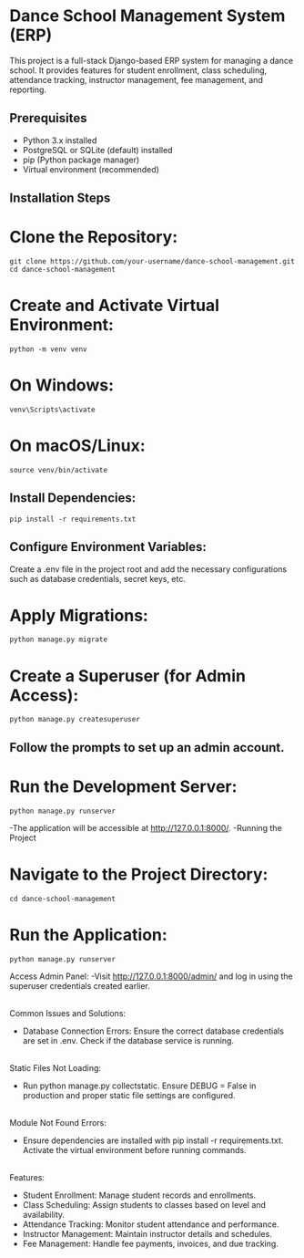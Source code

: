 # Dance School Management System (ERP)
This project is a full-stack Django-based ERP system for managing a dance school. It provides features for student enrollment, class scheduling, attendance tracking, instructor management, fee management, and reporting.

## Prerequisites

- Python 3.x installed
- PostgreSQL or SQLite (default) installed
- pip (Python package manager)
- Virtual environment (recommended)

## Installation Steps

# Clone the Repository:
    git clone https://github.com/your-username/dance-school-management.git
    cd dance-school-management
# Create and Activate Virtual Environment:
    python -m venv venv
# On Windows:
    venv\Scripts\activate
# On macOS/Linux:
    source venv/bin/activate

##  Install Dependencies:
    pip install -r requirements.txt

## Configure Environment Variables:
Create a .env file in the project root and add the necessary configurations such as database credentials, secret keys, etc.

# Apply Migrations:
    python manage.py migrate
# Create a Superuser (for Admin Access):
    python manage.py createsuperuser

## Follow the prompts to set up an admin account.
# Run the Development Server:
    python manage.py runserver

-The application will be accessible at http://127.0.0.1:8000/.
-Running the Project

# Navigate to the Project Directory:
    cd dance-school-management

# Run the Application:
    python manage.py runserver

Access Admin Panel:
-Visit http://127.0.0.1:8000/admin/ and log in using the superuser credentials created earlier.
<br><br>

Common Issues and Solutions:
* Database Connection Errors:
Ensure the correct database credentials are set in .env.
Check if the database service is running.
<br><br>

Static Files Not Loading:
* Run python manage.py collectstatic.
Ensure DEBUG = False in production and proper static file settings are configured.
<br><br>

Module Not Found Errors:
* Ensure dependencies are installed with pip install -r requirements.txt.
Activate the virtual environment before running commands.
<br><br>

Features:<br>
* Student Enrollment: Manage student records and enrollments.<br>
* Class Scheduling: Assign students to classes based on level and availability.<br>
* Attendance Tracking: Monitor student attendance and performance.<br>
* Instructor Management: Maintain instructor details and schedules.<br>
* Fee Management: Handle fee payments, invoices, and due tracking.<br>
